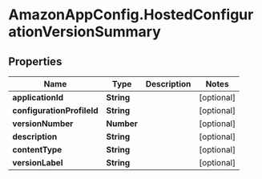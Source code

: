 # AmazonAppConfig.HostedConfigurationVersionSummary

## Properties

Name | Type | Description | Notes
------------ | ------------- | ------------- | -------------
**applicationId** | **String** |  | [optional] 
**configurationProfileId** | **String** |  | [optional] 
**versionNumber** | **Number** |  | [optional] 
**description** | **String** |  | [optional] 
**contentType** | **String** |  | [optional] 
**versionLabel** | **String** |  | [optional] 


